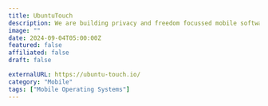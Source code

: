 ```yaml
---
title: UbuntuTouch
description: We are building privacy and freedom focussed mobile software with the support of the UBports community.
image: ""
date: 2024-09-04T05:00:00Z
featured: false
affiliated: false
draft: false

externalURL: https://ubuntu-touch.io/
category: "Mobile"
tags: ["Mobile Operating Systems"]
---
```

